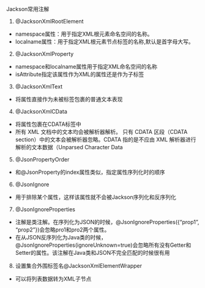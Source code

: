 Jackson常用注解

1. @JacksonXmlRootElement

+ namespace属性：用于指定XML根元素命名空间的名称。
+ localname属性：用于指定XML根元素节点标签的名称,默认是首字母大写。

2. @JacksonXmlProperty

+ namespace和localname属性用于指定XML命名空间的名称
+ isAttribute指定该属性作为XML的属性还是作为子标签

3. @JacksonXmlText

+ 将属性直接作为未被标签包裹的普通文本表现

4. @JacksonXmlCData

+ 将属性包裹在CDATA标签中
+ 所有 XML 文档中的文本均会被解析器解析。 只有 CDATA 区段（CDATA section）中的文本会被解析器忽略。CDATA 指的是不应由 XML 解析器进行解析的文本数据（Unparsed Character Data

5. @JsonPropertyOrder

+ 和@JsonProperty的index属性类似，指定属性序列化时的顺序

6. @JsonIgnore

+ 用于排除某个属性，这样该属性就不会被Jackson序列化和反序列化

7. @JsonIgnoreProperties

+ 注解是类注解。在序列化为JSON的时候，@JsonIgnoreProperties({“prop1”, “prop2”})会忽略pro1和pro2两个属性。
+ 在从JSON反序列化为Java类的时候，@JsonIgnoreProperties(ignoreUnknown=true)会忽略所有没有Getter和Setter的属性。该注解在Java类和JSON不完全匹配的时候很有用

8. 设置集合外围标签名@JacksonXmlElementWrapper

+ 可以将列表数据转为XML子节点
   

